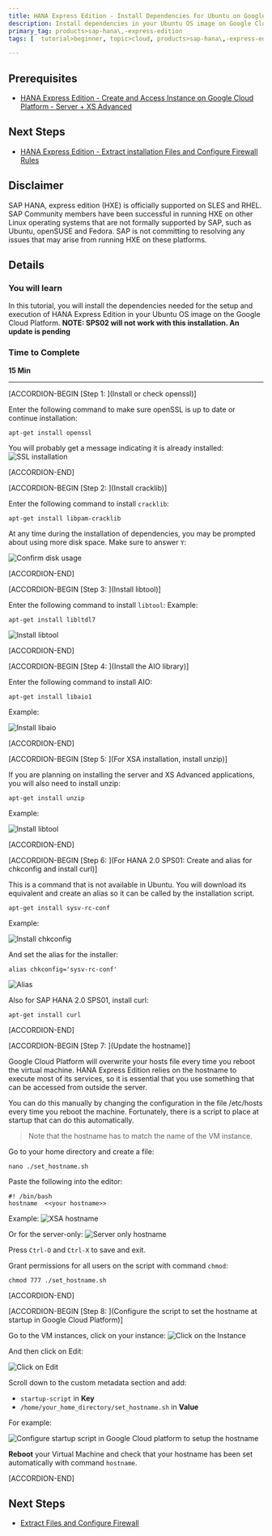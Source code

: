 ```yaml
---
title: HANA Express Edition - Install Dependencies for Ubuntu on Google Cloud Platform
description: Install dependencies in your Ubuntu OS image on Google Cloud Platform before installing HANA Express Edition
primary_tag: products>sap-hana\,-express-edition  
tags: [  tutorial>beginner, topic>cloud, products>sap-hana\,-express-edition   ]

---
```


## Prerequisites  
 - [HANA Express Edition - Create and Access Instance on Google Cloud Platform - Server + XS Advanced](http://www.sap.com/developer/tutorials/hxe-gcp-create-instance-access.html)

## Next Steps
 - [HANA Express Edition - Extract installation Files and Configure Firewall Rules](http://www.sap.com/developer/tutorials/hxe-gcp-extract-files-configure-firewall.html)

## Disclaimer
SAP HANA, express edition (HXE) is officially supported on SLES and RHEL. SAP Community members have been successful in running HXE on other Linux operating systems that are not formally supported by SAP, such as Ubuntu, openSUSE and Fedora. SAP is not committing to resolving any issues that may arise from running HXE on these platforms.

## Details
### You will learn  
In this tutorial, you will install the dependencies needed for the setup and execution of HANA Express Edition in your Ubuntu OS image on the Google Cloud Platform.
**NOTE: SPS02 will not work with this installation. An update is pending**

### Time to Complete
**15 Min**

---

[ACCORDION-BEGIN [Step 1: ](Install or check openssl)]

Enter the following command to make sure openSSL is up to date or continue installation:
```
apt-get install openssl
```

You will probably get a message indicating it is already installed:
![SSL installation](6.png)


[ACCORDION-END]


[ACCORDION-BEGIN [Step 2: ](Install cracklib)]

Enter the following command to install `cracklib`:
```
apt-get install libpam-cracklib
```
At any time during the installation of dependencies, you may be prompted about using more disk space. Make sure to answer `Y`:

![Confirm disk usage](7.png)



[ACCORDION-END]

[ACCORDION-BEGIN [Step 3: ](Install libtool)]

Enter the following command to install `libtool`:
Example:

```
apt-get install libltdl7
```

![Install libtool](8.png)



[ACCORDION-END]

[ACCORDION-BEGIN [Step 4: ](Install the AIO library)]

Enter the following command to install AIO:

```
apt-get install libaio1
```
Example:

![Install libaio](9.png)



[ACCORDION-END]

[ACCORDION-BEGIN [Step 5: ](For XSA installation, install unzip)]

If you are planning on installing the server and XS Advanced applications, you will also need to install unzip:
```
apt-get install unzip
```
Example:

![Install libtool](10.png)



[ACCORDION-END]

[ACCORDION-BEGIN [Step 6: ](For HANA 2.0 SPS01: Create and alias for chkconfig and install curl)]

This is a command that is not available in Ubuntu. You will download its equivalent and create an alias so it can be called by the installation script.

```
apt-get install sysv-rc-conf
```
Example:

![Install chkconfig](16.png)

And set the alias for the installer:

```
alias chkconfig='sysv-rc-conf'
```

![Alias](17.png)

Also for SAP HANA 2.0 SPS01, install curl:

```
apt-get install curl
```


[ACCORDION-END]

[ACCORDION-BEGIN [Step 7: ](Update the hostname)]

Google Cloud Platform will overwrite your hosts file every time you reboot the virtual machine. HANA Express Edition relies on the hostname to execute most of its services, so it is essential that you use something that can be accessed from outside the server.

You can do this manually by changing the configuration in the file /etc/hosts every time you reboot the machine. Fortunately, there is a script to place at startup that can do this automatically.

>Note that the hostname has to match the name of the VM instance.

Go to your home directory and create a file:

```
nano ./set_hostname.sh
```
Paste the following into the editor:
```
#! /bin/bash
hostname  <<your hostname>>
```

Example:
![XSA hostname](11.png)

Or for the server-only:
![Server only hostname](12.png)

Press `Ctrl-O` and `Ctrl-X` to save and exit.

Grant permissions for all users on the script with command `chmod`:

```
chmod 777 ./set_hostname.sh
```


[ACCORDION-END]

[ACCORDION-BEGIN [Step 8: ](Configure the script to set the hostname at startup in Google Cloud Platform)]

Go to the VM instances, click on your instance:
![Click on the Instance](13.png)

And then click on Edit:

![Click on Edit](14.png)

Scroll down to the custom metadata section and add:
- `startup-script` in **Key**
- `/home/your_home_directory/set_hostname.sh` in **Value**

For example:

![Configure startup script in Google Cloud platform to setup the hostname](15.png)

**Reboot** your Virtual Machine and check that your hostname has been set automatically with command `hostname`.


[ACCORDION-END]


## Next Steps
- [Extract Files and Configure Firewall](http://www.sap.com/developer/tutorials/hxe-gcp-extract-files-configure-firewall.html)
